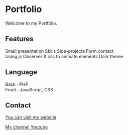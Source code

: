 # Portfolio

Welcome to my Portfolio. <br/>

## Features

Small presentation
Skills
Side-projects
Form contact <br/>
Using js Observer & css to animate elements
Dark theme

## Language 

Back : PHP <br/>
Front : JavaScript, CSS <br/>

## Contact

[You can visit my website](https://zak-bouhou.com)

[My channel Youtube](https://www.youtube.com/channel/UCsl_IDV64kNjlhHh4StGW5g)
